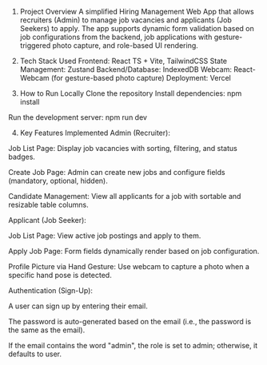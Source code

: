 1. Project Overview
A simplified Hiring Management Web App that allows recruiters (Admin) to manage job vacancies and applicants (Job Seekers) to apply.
The app supports dynamic form validation based on job configurations from the backend, job applications with gesture-triggered photo capture, and role-based UI rendering.

2. Tech Stack Used
Frontend: React TS + Vite, TailwindCSS
State Management: Zustand
Backend/Database: IndexedDB
Webcam: React-Webcam (for gesture-based photo capture)
Deployment: Vercel

3. How to Run Locally
Clone the repository
Install dependencies:
npm install

Run the development server:
npm run dev

4. Key Features Implemented
Admin (Recruiter):

Job List Page: Display job vacancies with sorting, filtering, and status badges.

Create Job Page: Admin can create new jobs and configure fields (mandatory, optional, hidden).

Candidate Management: View all applicants for a job with sortable and resizable table columns.

Applicant (Job Seeker):

Job List Page: View active job postings and apply to them.

Apply Job Page: Form fields dynamically render based on job configuration.

Profile Picture via Hand Gesture: Use webcam to capture a photo when a specific hand pose is detected.

Authentication (Sign-Up):

A user can sign up by entering their email.

The password is auto-generated based on the email (i.e., the password is the same as the email).

If the email contains the word "admin", the role is set to admin; otherwise, it defaults to user.
